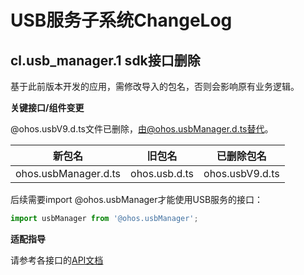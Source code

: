 # USB服务子系统ChangeLog

## cl.usb_manager.1  sdk接口删除

基于此前版本开发的应用，需修改导入的包名，否则会影响原有业务逻辑。

**关键接口/组件变更**

@ohos.usbV9.d.ts文件已删除，由@ohos.usbManager.d.ts替代。

|         新包名        |     旧包名    |    已删除包名    |
| -------------------- | ------------- | --------------- |
| ohos.usbManager.d.ts | ohos.usb.d.ts | ohos.usbV9.d.ts |

后续需要import @ohos.usbManager才能使用USB服务的接口：

  ```ts
  import usbManager from '@ohos.usbManager';
  ```

**适配指导**

请参考各接口的[API文档](../../../application-dev/reference/apis/js-apis-usbManager.md)
